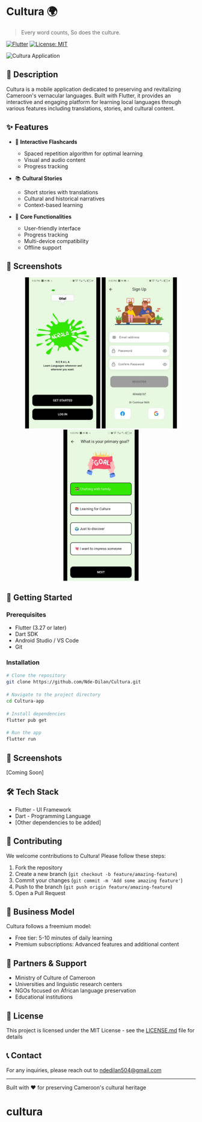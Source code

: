 # Cultura 🌍

> Every word counts, So does the culture.

[![Flutter](https://img.shields.io/badge/Flutter-3.x-blue.svg)](https://flutter.dev/)
[![License: MIT](https://img.shields.io/badge/License-MIT-yellow.svg)](https://opensource.org/licenses/MIT)

![Cultura Application](https://via.placeholder.com/800x400?text=Cultura+Application+Preview)

## 📝 Description

Cultura is a mobile application dedicated to preserving and revitalizing Cameroon's vernacular languages. Built with Flutter, it provides an interactive and engaging platform for learning local languages through various features including translations, stories, and cultural content.

## ✨ Features

- 🎴 **Interactive Flashcards**

  - Spaced repetition algorithm for optimal learning
  - Visual and audio content
  - Progress tracking

- 📚 **Cultural Stories**

  - Short stories with translations
  - Cultural and historical narratives
  - Context-based learning

- 🎯 **Core Functionalities**
  - User-friendly interface
  - Progress tracking
  - Multi-device compatibility
  - Offline support

## 📱 Screenshots

<div align="center">
  <img src="/images/onoarding.png" alt="Onboarding Screen" width="200"/>
  <img src="/images/register.png" alt="Registration Page" width="200"/>
  <img src="/images/goal.png" alt="Goal selection" width="200"/> 
</div>

## 🚀 Getting Started

### Prerequisites

- Flutter (3.27 or later)
- Dart SDK
- Android Studio / VS Code
- Git

### Installation

```bash
# Clone the repository
git clone https://github.com/Nde-Dilan/Cultura.git

# Navigate to the project directory
cd Cultura-app

# Install dependencies
flutter pub get

# Run the app
flutter run
```

## 📱 Screenshots

[Coming Soon]

## 🛠️ Tech Stack

- Flutter - UI Framework
- Dart - Programming Language
- [Other dependencies to be added]

## 🤝 Contributing

We welcome contributions to Cultura! Please follow these steps:

1. Fork the repository
2. Create a new branch (`git checkout -b feature/amazing-feature`)
3. Commit your changes (`git commit -m 'Add some amazing feature'`)
4. Push to the branch (`git push origin feature/amazing-feature`)
5. Open a Pull Request

## 💼 Business Model

Cultura follows a freemium model:

- Free tier: 5-10 minutes of daily learning
- Premium subscriptions: Advanced features and additional content

## 🤝 Partners & Support

- Ministry of Culture of Cameroon
- Universities and linguistic research centers
- NGOs focused on African language preservation
- Educational institutions

## 📄 License

This project is licensed under the MIT License - see the [LICENSE.md](LICENSE.md) file for details

## 📞 Contact

For any inquiries, please reach out to [ndedilan504@gmail.com](mailto:ndedilan504@gmail.com)

---

Built with ❤️ for preserving Cameroon's cultural heritage
# cultura
